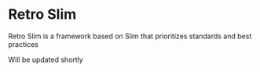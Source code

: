 # Retro Slim
Retro Slim is a framework based on Slim that prioritizes standards and best practices

Will be updated shortly
